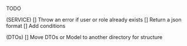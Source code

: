TODO

(SERVICE)
[] Throw an error if user or role already exists
[] Return a json format
[] Add conditions 

(DTOs)
[] Move DTOs or Model to another directory for structure

